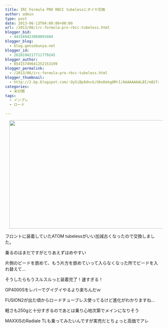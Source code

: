 ```yaml
---
title: IRC Formula PRO RBCC tubelessにタイヤ交換
author: admin
type: post
date: 2013-06-13T04:09:00+00:00
url: /2013/06/irc-formula-pro-rbcc-tubeless.html
blogger_bid:
  - 443169423969093484
blogger_blog:
  - blog.gensobunya.net
blogger_id:
  - 2628194217711779245
blogger_author:
  - 05415749641252153199
blogger_permalink:
  - /2013/06/irc-formula-pro-rbcc-tubeless.html
blogger_thumbnail:
  - http://2.bp.blogspot.com/-Oy5iBp9dnck/UbnDekg8MrI/AAAAAAAALBI/m82fxZaqW0c/s1600/DSC_0026.jpg
categories:
  - 未分類
tags:
  - インプレ
  - ロード

---
```

<div class="separator" style="clear: both; text-align: center;">
  <a href="https://blog.gensobunya.net/wp-content/uploads/2013/06/DSC_0026-1024x575.jpg" imageanchor="1" style="margin-left: 1em; margin-right: 1em;"><img border="0" src="https://blog.gensobunya.net/wp-content/uploads/2013/06/DSC_0026-1024x575.jpg" height="356" width="640" /></a>
</div>

フロントに装着していたATOM tubelessがいい加減古くなったので交換しました。

乗るのはまだですがとりあえずはめやすい

片側のビードを嵌めて、もう片方を嵌めていって入らなくなった所でビードを入れ替えて…

そうしたらもうスルスルっと装着完了！速すぎる！

GP4000Sをレバーでグイグイやるより楽ちんだｗ

FUSION2が出た頃からロードチューブレス使ってるけど進化がわかりますね…

軽さも250gと十分すぎるのであとは乗り心地次第でメインになりそう

MAXXISのRadiale TLも乗ってみたいんですが実売だとちょっと高価でアレ
